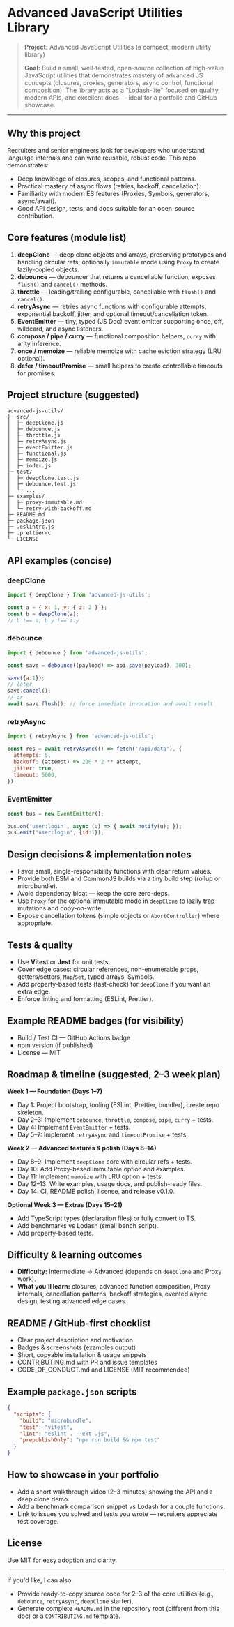 # Advanced JavaScript Utilities Library

> **Project:** Advanced JavaScript Utilities (a compact, modern utility library)
>
> **Goal:** Build a small, well-tested, open-source collection of high-value JavaScript utilities that demonstrates mastery of advanced JS concepts (closures, proxies, generators, async control, functional composition). The library acts as a "Lodash-lite" focused on quality, modern APIs, and excellent docs — ideal for a portfolio and GitHub showcase.

---

## Why this project

Recruiters and senior engineers look for developers who understand language internals and can write reusable, robust code. This repo demonstrates:

* Deep knowledge of closures, scopes, and functional patterns.
* Practical mastery of async flows (retries, backoff, cancellation).
* Familiarity with modern ES features (Proxies, Symbols, generators, async/await).
* Good API design, tests, and docs suitable for an open-source contribution.

## Core features (module list)

1. **deepClone** — deep clone objects and arrays, preserving prototypes and handling circular refs; optionally `immutable` mode using `Proxy` to create lazily-copied objects.
2. **debounce** — debouncer that returns a cancellable function, exposes `flush()` and `cancel()` methods.
3. **throttle** — leading/trailing configurable, cancellable with `flush()` and `cancel()`.
4. **retryAsync** — retries async functions with configurable attempts, exponential backoff, jitter, and optional timeout/cancellation token.
5. **EventEmitter** — tiny, typed (JS Doc) event emitter supporting once, off, wildcard, and async listeners.
6. **compose / pipe / curry** — functional composition helpers, `curry` with arity inference.
7. **once / memoize** — reliable memoize with cache eviction strategy (LRU optional).
8. **defer / timeoutPromise** — small helpers to create controllable timeouts for promises.

## Project structure (suggested)

```
advanced-js-utils/
├─ src/
│  ├─ deepClone.js
│  ├─ debounce.js
│  ├─ throttle.js
│  ├─ retryAsync.js
│  ├─ eventEmitter.js
│  ├─ functional.js
│  ├─ memoize.js
│  ├─ index.js
├─ test/
│  ├─ deepClone.test.js
│  ├─ debounce.test.js
│  └─ ...
├─ examples/
│  ├─ proxy-immutable.md
│  └─ retry-with-backoff.md
├─ README.md
├─ package.json
├─ .eslintrc.js
├─ .prettierrc
└─ LICENSE
```

## API examples (concise)

### deepClone

```js
import { deepClone } from 'advanced-js-utils';

const a = { x: 1, y: { z: 2 } };
const b = deepClone(a);
// b !== a; b.y !== a.y
```

### debounce

```js
import { debounce } from 'advanced-js-utils';

const save = debounce((payload) => api.save(payload), 300);

save({a:1});
// later
save.cancel();
// or
await save.flush(); // force immediate invocation and await result
```

### retryAsync

```js
import { retryAsync } from 'advanced-js-utils';

const res = await retryAsync(() => fetch('/api/data'), {
  attempts: 5,
  backoff: (attempt) => 200 * 2 ** attempt,
  jitter: true,
  timeout: 5000,
});
```

### EventEmitter

```js
const bus = new EventEmitter();

bus.on('user:login', async (u) => { await notify(u); });
bus.emit('user:login', {id:1});
```

## Design decisions & implementation notes

* Favor small, single-responsibility functions with clear return values.
* Provide both ESM and CommonJS builds via a tiny build step (rollup or microbundle).
* Avoid dependency bloat — keep the core zero-deps.
* Use `Proxy` for the optional immutable mode in `deepClone` to lazily trap mutations and copy-on-write.
* Expose cancellation tokens (simple objects or `AbortController`) where appropriate.

## Tests & quality

* Use **Vitest** or **Jest** for unit tests.
* Cover edge cases: circular references, non-enumerable props, getters/setters, `Map`/`Set`, typed arrays, Symbols.
* Add property-based tests (fast-check) for `deepClone` if you want an extra edge.
* Enforce linting and formatting (ESLint, Prettier).

## Example README badges (for visibility)

* Build / Test CI — GitHub Actions badge
* npm version (if published)
* License — MIT

## Roadmap & timeline (suggested, 2–3 week plan)

**Week 1 — Foundation (Days 1–7)**

* Day 1: Project bootstrap, tooling (ESLint, Prettier, bundler), create repo skeleton.
* Day 2–3: Implement `debounce`, `throttle`, `compose`, `pipe`, `curry` + tests.
* Day 4: Implement `EventEmitter` + tests.
* Day 5–7: Implement `retryAsync` and `timeoutPromise` + tests.

**Week 2 — Advanced features & polish (Days 8–14)**

* Day 8–9: Implement `deepClone` core with circular refs + tests.
* Day 10: Add Proxy-based immutable option and examples.
* Day 11: Implement `memoize` with LRU option + tests.
* Day 12–13: Write examples, usage docs, and publish-ready files.
* Day 14: CI, README polish, license, and release v0.1.0.

**Optional Week 3 — Extras (Days 15–21)**

* Add TypeScript types (declaration files) or fully convert to TS.
* Add benchmarks vs Lodash (small bench script).
* Add property-based tests.

## Difficulty & learning outcomes

* **Difficulty:** Intermediate → Advanced (depends on `deepClone` and Proxy work).
* **What you’ll learn:** closures, advanced function composition, Proxy internals, cancellation patterns, backoff strategies, evented async design, testing advanced edge cases.

## README / GitHub-first checklist

* Clear project description and motivation
* Badges & screenshots (examples output)
* Short, copyable installation & usage snippets
* CONTRIBUTING.md with PR and issue templates
* CODE_OF_CONDUCT.md and LICENSE (MIT recommended)

## Example `package.json` scripts

```json
{
  "scripts": {
    "build": "microbundle",
    "test": "vitest",
    "lint": "eslint . --ext .js",
    "prepublishOnly": "npm run build && npm test"
  }
}
```

## How to showcase in your portfolio

* Add a short walkthrough video (2–3 minutes) showing the API and a deep clone demo.
* Add a benchmark comparison snippet vs Lodash for a couple functions.
* Link to issues you solved and tests you wrote — recruiters appreciate test coverage.

## License

Use MIT for easy adoption and clarity.

---

If you'd like, I can also:

* Provide ready-to-copy source code for 2–3 of the core utilities (e.g., `debounce`, `retryAsync`, `deepClone` starter).
* Generate complete `README.md` in the repository root (different from this doc) or a `CONTRIBUTING.md` template.
